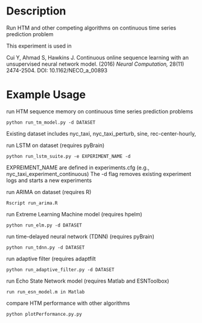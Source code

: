 # Description

Run HTM and other competing algorithms on continuous time series prediction problem

This experiment is used in 

Cui Y, Ahmad S, Hawkins J. Continuous online sequence learning with an unsupervised neural network model. (2016) *Neural Computation,* 28(11) 2474-2504.  DOI: 10.1162/NECO_a_00893


# Example Usage

run HTM sequence memory on continuous time series prediction problems

	python run_tm_model.py -d DATASET

Existing dataset includes nyc_taxi, nyc_taxi_perturb, sine, rec-center-hourly, 

run LSTM on dataset (requires pyBrain)

    python run_lstm_suite.py -e EXPERIMENT_NAME -d

EXPREIMENT_NAME are defined in experiments.cfg (e.g., nyc_taxi_experiment_continuous)
The -d flag removes existing experiment logs and starts a new experiments

run ARIMA on dataset (requires R)

	Rscript run_arima.R

run Extreme Learning Machine model (requires hpelm)

	python run_elm.py -d DATASET

run time-delayed neural network (TDNN) (requires pyBrain)

	python run_tdnn.py -d DATASET

run adaptive filter (requires adaptfilt
	
	python run_adaptive_filter.py -d DATASET

run Echo State Network model (requires Matlab and ESNToolbox)

    run run_esn_model.m in Matlab

compare HTM performance with other algorithms

	python plotPerformance.py.py


